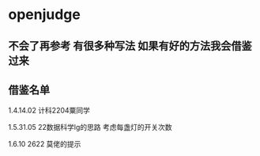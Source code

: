 # openjudge

## **不会了再参考 有很多种写法 如果有好的方法我会借鉴过来**

## 借鉴名单

1.4.14.02 计科2204粟同学

1.5.31.05 22数据科学lg的思路 考虑每盏灯的开关次数

1.6.10 2622 莫佬的提示
